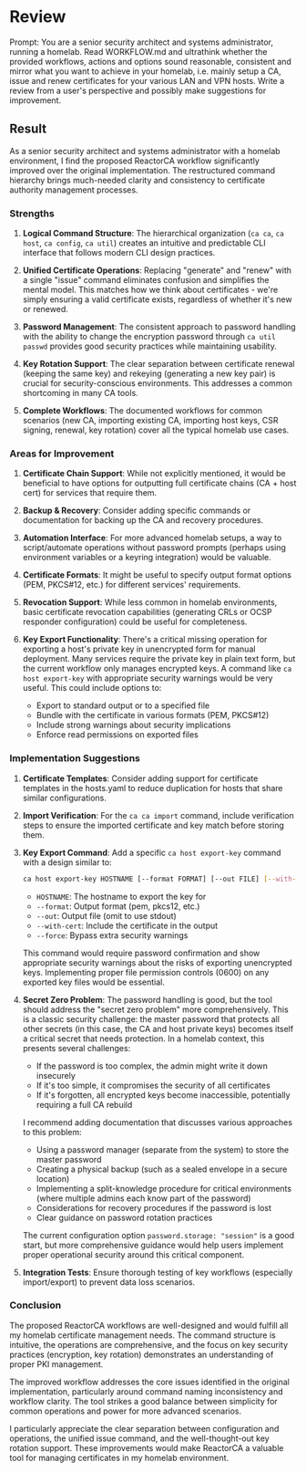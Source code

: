 # Review

Prompt: You are a senior security architect and systems administrator, running a homelab. Read WORKFLOW.md and ultrathink whether the provided workflows, actions and options sound reasonable, consistent and mirror what you want to achieve in your homelab, i.e. mainly setup a CA, issue and renew certificates for your various LAN and VPN hosts. Write a review from a user's perspective and possibly make suggestions for improvement.

## Result

As a senior security architect and systems administrator with a homelab environment, I find the proposed ReactorCA workflow significantly improved over the original implementation. The restructured command hierarchy brings much-needed clarity and consistency to certificate authority management processes.

### Strengths

1. **Logical Command Structure**: The hierarchical organization (`ca ca`, `ca host`, `ca config`, `ca util`) creates an intuitive and predictable CLI interface that follows modern CLI design practices.

2. **Unified Certificate Operations**: Replacing "generate" and "renew" with a single "issue" command eliminates confusion and simplifies the mental model. This matches how we think about certificates - we're simply ensuring a valid certificate exists, regardless of whether it's new or renewed.

3. **Password Management**: The consistent approach to password handling with the ability to change the encryption password through `ca util passwd` provides good security practices while maintaining usability.

4. **Key Rotation Support**: The clear separation between certificate renewal (keeping the same key) and rekeying (generating a new key pair) is crucial for security-conscious environments. This addresses a common shortcoming in many CA tools.

5. **Complete Workflows**: The documented workflows for common scenarios (new CA, importing existing CA, importing host keys, CSR signing, renewal, key rotation) cover all the typical homelab use cases.

### Areas for Improvement

1. **Certificate Chain Support**: While not explicitly mentioned, it would be beneficial to have options for outputting full certificate chains (CA + host cert) for services that require them.

2. **Backup & Recovery**: Consider adding specific commands or documentation for backing up the CA and recovery procedures.

3. **Automation Interface**: For more advanced homelab setups, a way to script/automate operations without password prompts (perhaps using environment variables or a keyring integration) would be valuable.

4. **Certificate Formats**: It might be useful to specify output format options (PEM, PKCS#12, etc.) for different services' requirements.

5. **Revocation Support**: While less common in homelab environments, basic certificate revocation capabilities (generating CRLs or OCSP responder configuration) could be useful for completeness.

6. **Key Export Functionality**: There's a critical missing operation for exporting a host's private key in unencrypted form for manual deployment. Many services require the private key in plain text form, but the current workflow only manages encrypted keys. A command like `ca host export-key` with appropriate security warnings would be very useful. This could include options to:
   - Export to standard output or to a specified file
   - Bundle with the certificate in various formats (PEM, PKCS#12)
   - Include strong warnings about security implications
   - Enforce read permissions on exported files

### Implementation Suggestions

1. **Certificate Templates**: Consider adding support for certificate templates in the hosts.yaml to reduce duplication for hosts that share similar configurations.

2. **Import Verification**: For the `ca ca import` command, include verification steps to ensure the imported certificate and key match before storing them.

3. **Key Export Command**: Add a specific `ca host export-key` command with a design similar to:
   ```bash
   ca host export-key HOSTNAME [--format FORMAT] [--out FILE] [--with-cert] [--force]
   ```
   - `HOSTNAME`: The hostname to export the key for
   - `--format`: Output format (pem, pkcs12, etc.)
   - `--out`: Output file (omit to use stdout)
   - `--with-cert`: Include the certificate in the output
   - `--force`: Bypass extra security warnings
   
   This command would require password confirmation and show appropriate security warnings about the risks of exporting unencrypted keys. Implementing proper file permission controls (0600) on any exported key files would be essential.

4. **Secret Zero Problem**: The password handling is good, but the tool should address the "secret zero problem" more comprehensively. This is a classic security challenge: the master password that protects all other secrets (in this case, the CA and host private keys) becomes itself a critical secret that needs protection. In a homelab context, this presents several challenges:
   
   - If the password is too complex, the admin might write it down insecurely
   - If it's too simple, it compromises the security of all certificates
   - If it's forgotten, all encrypted keys become inaccessible, potentially requiring a full CA rebuild
   
   I recommend adding documentation that discusses various approaches to this problem:
   
   - Using a password manager (separate from the system) to store the master password
   - Creating a physical backup (such as a sealed envelope in a secure location)
   - Implementing a split-knowledge procedure for critical environments (where multiple admins each know part of the password)
   - Considerations for recovery procedures if the password is lost
   - Clear guidance on password rotation practices

   The current configuration option `password.storage: "session"` is a good start, but more comprehensive guidance would help users implement proper operational security around this critical component.

5. **Integration Tests**: Ensure thorough testing of key workflows (especially import/export) to prevent data loss scenarios.

### Conclusion

The proposed ReactorCA workflows are well-designed and would fulfill all my homelab certificate management needs. The command structure is intuitive, the operations are comprehensive, and the focus on key security practices (encryption, key rotation) demonstrates an understanding of proper PKI management.

The improved workflow addresses the core issues identified in the original implementation, particularly around command naming inconsistency and workflow clarity. The tool strikes a good balance between simplicity for common operations and power for more advanced scenarios.

I particularly appreciate the clear separation between configuration and operations, the unified issue command, and the well-thought-out key rotation support. These improvements would make ReactorCA a valuable tool for managing certificates in my homelab environment.